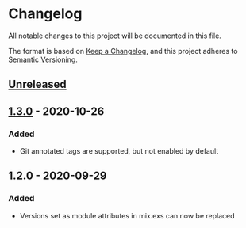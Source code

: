 # Changelog
All notable changes to this project will be documented in this file.

The format is based on [Keep a Changelog](https://keepachangelog.com/en/1.0.0/),
and this project adheres to [Semantic Versioning](https://semver.org/spec/v2.0.0.html).

## [Unreleased]

## [1.3.0] - 2020-10-26
### Added
- Git annotated tags are supported, but not enabled by default

## 1.2.0 - 2020-09-29
### Added
- Versions set as module attributes in mix.exs can now be replaced

[Unreleased]: https://github.com/lud/mix_version/compare/v1.3.0...HEAD
[1.3.0]: https://github.com/lud/mix_version/compare/v1.2.0...v1.3.0
